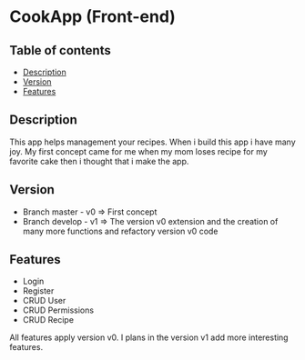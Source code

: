 # CookApp (Front-end)

## Table of contents
* [Description](#description)
* [Version](#version)
* [Features](#features)

## Description
This app helps management your recipes. When i build this app i have many joy. My first concept came for me when my mom loses recipe for my favorite cake then i thought that i make the app.

## Version
* Branch master - v0 => First concept
* Branch develop - v1 => The version v0 extension and the creation of many more functions and refactory version v0 code

## Features
* Login
* Register
* CRUD User
* CRUD Permissions
* CRUD Recipe

All features apply version v0. I plans in the version v1 add more interesting features.
